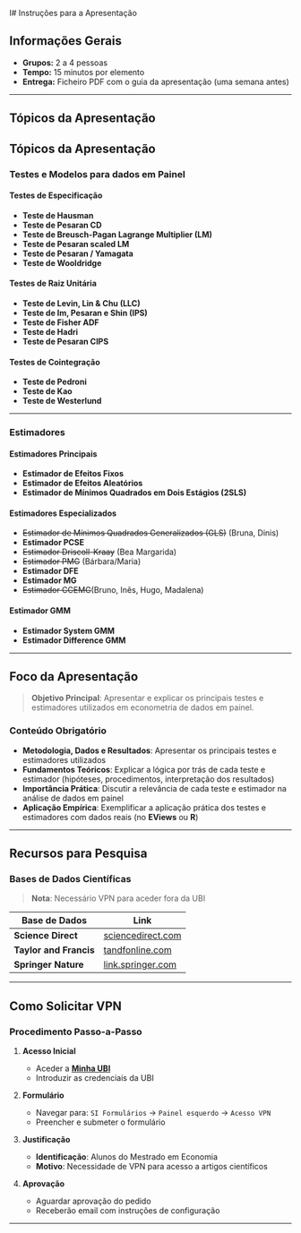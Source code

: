 I# Instruções para a Apresentação

## Informações Gerais

- **Grupos:** 2 a 4 pessoas
- **Tempo:** 15 minutos por elemento
- **Entrega:** Ficheiro PDF com o guia da apresentação (uma semana antes)

---

## Tópicos da Apresentação

## Tópicos da Apresentação

### Testes e Modelos para dados em Painel

#### Testes de Especificação
- **Teste de Hausman**
- **Teste de Pesaran CD**
- **Teste de Breusch-Pagan Lagrange Multiplier (LM)**
- **Teste de Pesaran scaled LM**
- **Teste de Pesaran / Yamagata**
- **Teste de Wooldridge**

#### Testes de Raiz Unitária
- **Teste de Levin, Lin & Chu (LLC)**
- **Teste de Im, Pesaran e Shin (IPS)**
- **Teste de Fisher ADF**
- **Teste de Hadri**
- **Teste de Pesaran CIPS**

#### Testes de Cointegração
- **Teste de Pedroni**
- **Teste de Kao**
- **Teste de Westerlund**

---

### Estimadores

#### Estimadores Principais
- **Estimador de Efeitos Fixos**
- **Estimador de Efeitos Aleatórios**
- **Estimador de Mínimos Quadrados em Dois Estágios (2SLS)**

#### Estimadores Especializados
- ~~Estimador de Mínimos Quadrados Generalizados (GLS)~~ (Bruna, Dinis) 
- **Estimador PCSE**
- ~~Estimador Driscoll-Kraay~~ (Bea Margarida) 
- ~~Estimador PMG~~ (Bárbara/Maria)
- **Estimador DFE**
- **Estimador MG**
- ~~Estimador CCEMG~~(Bruno, Inês, Hugo, Madalena)

#### Estimador GMM
- **Estimador System GMM**
- **Estimador Difference GMM**


---

## Foco da Apresentação

> **Objetivo Principal**: Apresentar e explicar os principais testes e estimadores utilizados em econometria de dados em painel.

### Conteúdo Obrigatório

- **Metodologia, Dados e Resultados**: Apresentar os principais testes e estimadores utilizados
- **Fundamentos Teóricos**: Explicar a lógica por trás de cada teste e estimador (hipóteses, procedimentos, interpretação dos resultados)
- **Importância Prática**: Discutir a relevância de cada teste e estimador na análise de dados em painel
- **Aplicação Empírica**: Exemplificar a aplicação prática dos testes e estimadores com dados reais (no **EViews** ou **R**)

---

## Recursos para Pesquisa

### Bases de Dados Científicas
> **Nota**: Necessário VPN para aceder fora da UBI

| Base de Dados | Link |
|---|---|
| **Science Direct** | [sciencedirect.com](https://www.sciencedirect.com/) |
| **Taylor and Francis** | [tandfonline.com](https://www.tandfonline.com/) |
| **Springer Nature** | [link.springer.com](https://link.springer.com/) |

---

## Como Solicitar VPN

### Procedimento Passo-a-Passo

1. **Acesso Inicial**
   - Aceder a [**Minha UBI**](https://minha.ubi.pt/)
   - Introduzir as credenciais da UBI

2. **Formulário**
   - Navegar para: `SI Formulários` → `Painel esquerdo` → `Acesso VPN`
   - Preencher e submeter o formulário

3. **Justificação**
   - **Identificação**: Alunos do Mestrado em Economia
   - **Motivo**: Necessidade de VPN para acesso a artigos científicos

4. **Aprovação**
   - Aguardar aprovação do pedido
   - Receberão email com instruções de configuração

---

